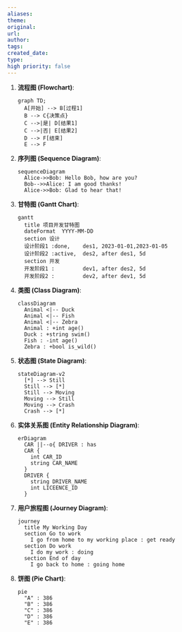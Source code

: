 ```yaml
---
aliases: 
theme: 
original: 
url: 
author: 
tags: 
created_date: 
type: 
high priority: false
---
```



1. **流程图 (Flowchart)**:
   ```mermaid
   graph TD;
     A[开始] --> B[过程1]
     B --> C{决策点}
     C -->|是| D[结果1]
     C -->|否| E[结果2]
     D --> F[结束]
     E --> F
   ```

2. **序列图 (Sequence Diagram)**:
   ```mermaid
   sequenceDiagram
     Alice->>Bob: Hello Bob, how are you?
     Bob-->>Alice: I am good thanks!
     Alice->>Bob: Glad to hear that!
   ```

3. **甘特图 (Gantt Chart)**:
   ```mermaid
   gantt
     title 项目开发甘特图
     dateFormat  YYYY-MM-DD
     section 设计
     设计阶段1 :done,    des1, 2023-01-01,2023-01-05
     设计阶段2 :active,  des2, after des1, 5d
     section 开发
     开发阶段1 :         dev1, after des2, 5d
     开发阶段2 :         dev2, after dev1, 5d
   ```

4. **类图 (Class Diagram)**:
   ```mermaid
   classDiagram
     Animal <|-- Duck
     Animal <|-- Fish
     Animal <|-- Zebra
     Animal : +int age()
     Duck : +string swim()
     Fish : -int age()
     Zebra : +bool is_wild()
   ```

5. **状态图 (State Diagram)**:
   ```mermaid
   stateDiagram-v2
     [*] --> Still
     Still --> [*]
     Still --> Moving
     Moving --> Still
     Moving --> Crash
     Crash --> [*]
   ```

6. **实体关系图 (Entity Relationship Diagram)**:
   ```mermaid
   erDiagram
     CAR ||--o{ DRIVER : has
     CAR {
       int CAR_ID
       string CAR_NAME
     }
     DRIVER {
       string DRIVER_NAME
       int LICEENCE_ID
     }
   ```

7. **用户旅程图 (Journey Diagram)**:
   ```mermaid
   journey
     title My Working Day
     section Go to work
       I go from home to my working place : get ready
     section Do work
       I do my work : doing
     section End of day
       I go back to home : going home
   ```


9. **饼图 (Pie Chart)**:
   ```mermaid
   pie
     "A" : 386
     "B" : 386
     "C" : 386
     "D" : 386
     "E" : 386
   ```
